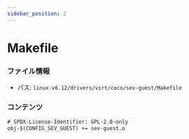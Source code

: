 ```yaml
---
sidebar_position: 2
---
```

# Makefile

### ファイル情報

- パス: `linux-v6.12/drivers/virt/coco/sev-guest/Makefile`

### コンテンツ

```txt
# SPDX-License-Identifier: GPL-2.0-only
obj-$(CONFIG_SEV_GUEST) += sev-guest.o

```

